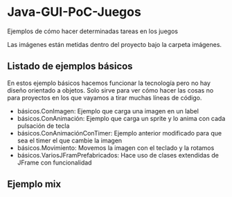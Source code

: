 # Java-GUI-PoC-Juegos
Ejemplos de cómo hacer determinadas tareas en los juegos

Las imágenes están metidas dentro del proyecto bajo la carpeta imágenes.


## Listado de ejemplos básicos

En estos ejemplo básicos hacemos funcionar la tecnología pero no hay diseño orientado a objetos. Solo sirve para ver cómo hacer las cosas no para proyectos en los que vayamos a tirar muchas líneas de código.

- básicos.ConImagen: Ejemplo que carga una imagen en un label
- básicos.ConAnimación: Ejemplo que carga un sprite y lo anima con cada pulsación de tecla
- básicos.ConAnimaciónConTimer: Ejemplo anterior modificado para que sea el timer el que cambie la imagen
- básicos.Movimiento: Movemos la imagen con el teclado y la rotamos
- básicos.VariosJFramPrefabricados: Hace uso de clases extendidas de JFrame con funcionalidad


## Ejemplo mix
